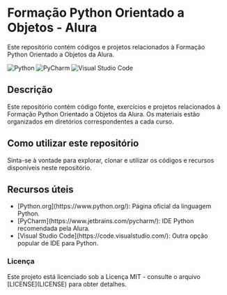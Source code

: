 <h1> Formação Python Orientado a Objetos - Alura </h1>

Este repositório contém códigos e projetos relacionados à Formação Python Orientado a Objetos da Alura.

![Python](https://img.shields.io/badge/python-3670A0?style=for-the-badge&logo=python&logoColor=ffdd54)
![PyCharm](https://img.shields.io/badge/pycharm-143?style=for-the-badge&logo=pycharm&logoColor=black&color=black&labelColor=green)
![Visual Studio Code](https://img.shields.io/badge/Visual%20Studio%20Code-0078d7.svg?style=for-the-badge&logo=visual-studio-code&logoColor=white)

<h2> Descrição </h2>

<p> Este repositório contém código fonte, exercícios e projetos relacionados à Formação Python Orientado a Objetos da Alura. Os materiais estão organizados em diretórios correspondentes a cada curso. </p>

<h2> Como utilizar este repositório </h2>

<p> Sinta-se à vontade para explorar, clonar e utilizar os códigos e recursos disponíveis neste repositório. </p>

<h2> Recursos úteis </h2> 

<ul>
  <li> [Python.org](https://www.python.org/): Página oficial da linguagem Python. </li>
  <li> [PyCharm](https://www.jetbrains.com/pycharm/): IDE Python recomendada pela Alura. </li>
  <li> [Visual Studio Code](https://code.visualstudio.com/): Outra opção popular de IDE para Python. </li>
</ul>

<h3> Licença </h3> 

<p> Este projeto está licenciado sob a Licença MIT - consulte o arquivo [LICENSE](LICENSE) para obter detalhes. </p>
